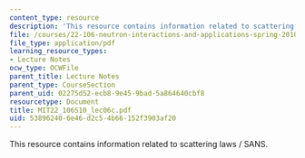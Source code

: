 ```yaml
---
content_type: resource
description: 'This resource contains information related to scattering laws / SANS. '
file: /courses/22-106-neutron-interactions-and-applications-spring-2010/538962406e46d2c54b66152f3903af20_MIT22_106S10_lec06c.pdf
file_type: application/pdf
learning_resource_types:
- Lecture Notes
ocw_type: OCWFile
parent_title: Lecture Notes
parent_type: CourseSection
parent_uid: 02275d52-ecb8-9e45-9bad-5a864640cbf8
resourcetype: Document
title: MIT22_106S10_lec06c.pdf
uid: 53896240-6e46-d2c5-4b66-152f3903af20
---
```

This resource contains information related to scattering laws / SANS. 

